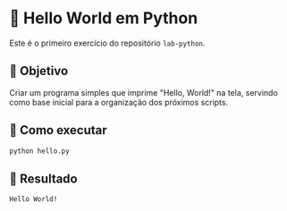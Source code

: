 # 🐍 Hello World em Python

Este é o primeiro exercício do repositório `lab-python`.

## 📌 Objetivo
Criar um programa simples que imprime "Hello, World!" na tela, servindo como base inicial para a organização dos próximos scripts.

## 🧪 Como executar

```bash
python hello.py
```

## 🚀 Resultado

```bash
Hello World!
```